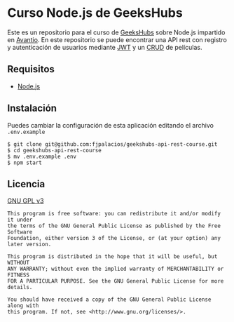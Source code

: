 # Curso Node.js de GeeksHubs
Este es un repositorio para el curso de [GeeksHubs](https://geekshubs.com) sobre Node.js impartido en [Avantio](https://www.avantio.es). En este repositorio se puede encontrar una API rest con registro y autenticación de usuarios mediante [JWT](https://es.wikipedia.org/wiki/JSON_Web_Token) y un [CRUD](https://es.wikipedia.org/wiki/CRUD) de películas.

## Requisitos
* [Node.js](https://nodejs.org/es)

## Instalación
Puedes cambiar la configuración de esta aplicación editando el archivo `.env.example`

```console
$ git clone git@github.com:fjpalacios/geekshubs-api-rest-course.git
$ cd geekshubs-api-rest-course
$ mv .env.example .env
$ npm start
```

## Licencia
[GNU GPL v3](LICENSE.txt)

    This program is free software: you can redistribute it and/or modify it under
    the terms of the GNU General Public License as published by the Free Software
    Foundation, either version 3 of the License, or (at your option) any later version.

    This program is distributed in the hope that it will be useful, but WITHOUT
    ANY WARRANTY; without even the implied warranty of MERCHANTABILITY or FITNESS
    FOR A PARTICULAR PURPOSE. See the GNU General Public License for more details.

    You should have received a copy of the GNU General Public License along with
    this program. If not, see <http://www.gnu.org/licenses/>.
